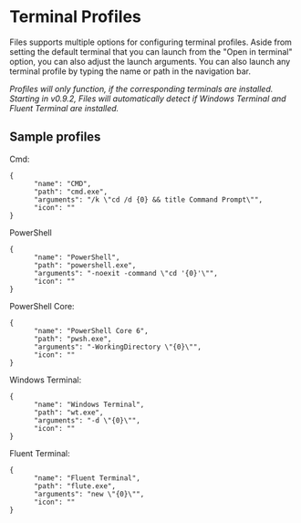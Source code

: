 # Terminal Profiles

Files supports multiple options for configuring terminal profiles. Aside from setting the default terminal that you can launch from the "Open in terminal" option, you can also adjust the launch arguments. You can also launch any terminal profile by typing the name or path in the navigation bar.

_Profiles will only function, if the corresponding terminals are installed. Starting in v0.9.2, Files will automatically detect if Windows Terminal and Fluent Terminal are installed._

## Sample profiles

Cmd:

```
{
      "name": "CMD",
      "path": "cmd.exe",
      "arguments": "/k \"cd /d {0} && title Command Prompt\"",
      "icon": ""
}
```

PowerShell

```
{
      "name": "PowerShell",
      "path": "powershell.exe",
      "arguments": "-noexit -command \"cd '{0}'\"",
      "icon": ""
}
```

PowerShell Core:

```
{
      "name": "PowerShell Core 6",
      "path": "pwsh.exe",
      "arguments": "-WorkingDirectory \"{0}\"",
      "icon": ""
}
```

Windows Terminal:

```
{
      "name": "Windows Terminal",
      "path": "wt.exe",
      "arguments": "-d \"{0}\"",
      "icon": ""
}
```

Fluent Terminal:

```
{
      "name": "Fluent Terminal",
      "path": "flute.exe",
      "arguments": "new \"{0}\"",
      "icon": ""
}
```